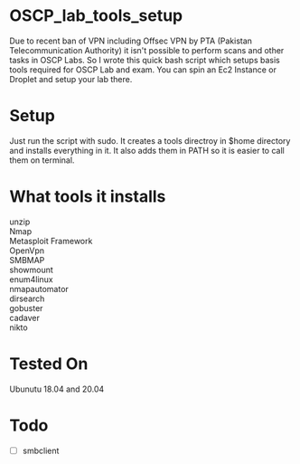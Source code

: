 # OSCP_lab_tools_setup
Due to recent ban of VPN including Offsec VPN by PTA (Pakistan Telecommunication Authority) it isn't possible to perform scans and other tasks in OSCP Labs. So I wrote this quick bash script which setups basis tools required for OSCP Lab and exam. You can spin an Ec2 Instance or Droplet and setup your lab there. 

# Setup
Just run the script with sudo. It creates a tools directroy in $home directory and installs everything in it. It also adds them in PATH so it is easier to call them on terminal.

# What tools it installs
unzip  
Nmap  
Metasploit Framework  
OpenVpn  
SMBMAP  
showmount  
enum4linux  
nmapautomator  
dirsearch  
gobuster  
cadaver  
nikto  

# Tested On
Ubunutu 18.04 and 20.04

# Todo
- [ ] smbclient

